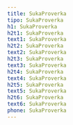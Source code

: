 ```yaml
---
title: SukaProverka
tipo: SukaProverka
h1: SukaProverka
h2t1: SukaProverka
text1: SukaProverka
h2t2: SukaProverka
text2: SukaProverka
h2t3: SukaProverka
text3: SukaProverka
h2t4: SukaProverka
text4: SukaProverka
h2t5: SukaProverka
text5: SukaProverka
h2t6: SukaProverka
text6: SukaProverka
phone: SukaProverka
---
```

